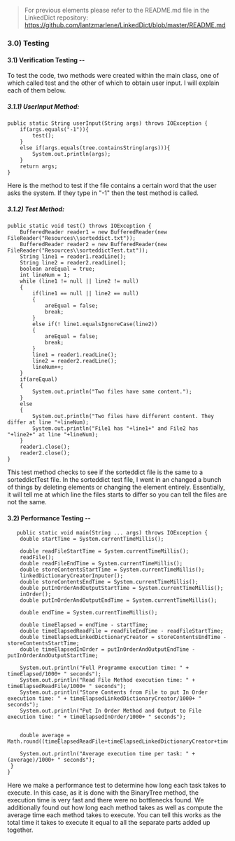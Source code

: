 > For previous elements please refer to the README.md file in the LinkedDict repository: https://github.com/lantzmarlene/LinkedDict/blob/master/README.md

### 3.0) Testing

#### 3.1) Verification Testing --

To test the code, two methods were created within the main class, one of which called test and the other of which to obtain user input. I will explain each of them below.

##### 3.1.1) UserInput Method:
    public static String userInput(String args) throws IOException {
        if(args.equals("-1")){
            test();
        }
        else if(args.equals(tree.containsString(args))){
            System.out.println(args);
        }
        return args;
    }

Here is the method to test if the file contains a certain word that the user asks the system. If they type in "-1" then the test method is called. 

##### 3.1.2) Test Method:

    public static void test() throws IOException {
        BufferedReader reader1 = new BufferedReader(new FileReader("Resources\\sorteddict.txt"));
        BufferedReader reader2 = new BufferedReader(new FileReader("Resources\\sorteddictTest.txt"));
        String line1 = reader1.readLine();
        String line2 = reader2.readLine();
        boolean areEqual = true;
        int lineNum = 1;
        while (line1 != null || line2 != null)
        {
            if(line1 == null || line2 == null)
            {
                areEqual = false;
                break;
            }
            else if(! line1.equalsIgnoreCase(line2))
            {
                areEqual = false;
                break;
            }
            line1 = reader1.readLine();
            line2 = reader2.readLine();
            lineNum++;
        }
        if(areEqual)
        {
            System.out.println("Two files have same content.");
        }
        else
        {
            System.out.println("Two files have different content. They differ at line "+lineNum);
            System.out.println("File1 has "+line1+" and File2 has "+line2+" at line "+lineNum);
        }
        reader1.close();
        reader2.close();
    }

This test method checks to see if the sorteddict file is the same to a sorteddictTest file. In the sorteddict test file, I went in an changed a bunch of things by deleting elements or changing the element entirely. Essentially, it will tell me at which line the files starts to differ so you can tell the files are not the same.

#### 3.2) Performance Testing --

       public static void main(String ... args) throws IOException {
        double startTime = System.currentTimeMillis();

        double readFileStartTime = System.currentTimeMillis();
        readFile();
        double readFileEndTime = System.currentTimeMillis();
        double storeContentsStartTime = System.currentTimeMillis();
        linkedDictionaryCreatorInputer();
        double storeContentsEndTime = System.currentTimeMillis();
        double putInOrderAndOutputStartTime = System.currentTimeMillis();
        inOrder();
        double putInOrderAndOutputEndTime = System.currentTimeMillis();

        double endTime = System.currentTimeMillis();

        double timeElapsed = endTime - startTime;
        double timeElapsedReadFile = readFileEndTime - readFileStartTime;
        double timeElapsedLinkedDictionaryCreator = storeContentsEndTime - storeContentsStartTime;
        double timeElapsedInOrder = putInOrderAndOutputEndTime - putInOrderAndOutputStartTime;

        System.out.println("Full Programme execution time: " + timeElapsed/1000+ " seconds");
        System.out.println("Read File Method execution time: " + timeElapsedReadFile/1000+ " seconds");
        System.out.println("Store Contents from File to put In Order execution time: " + timeElapsedLinkedDictionaryCreator/1000+ " seconds");
        System.out.println("Put In Order Method and Output to File execution time: " + timeElapsedInOrder/1000+ " seconds");
        
        
        double average = Math.round((timeElapsedReadFile+timeElapsedLinkedDictionaryCreator+timeElapsedInOrder)/3);

        System.out.println("Average execution time per task: " + (average)/1000+ " seconds");
     }
    }

Here we make a performance test to determine how long each task takes to execute. In this case, as it is done with the BinaryTree method, the execution time is very fast and there were no bottlenecks found. We additionally found out how long each method takes as well as compute the average time each method takes to execute. You can tell this works as the total time it takes to execute it equal to all the separate parts added up together. 
